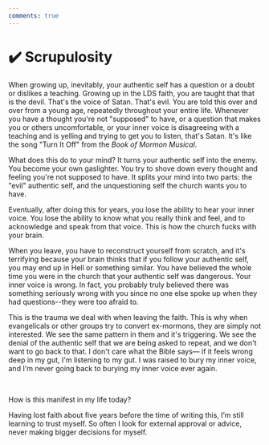 ```yaml
---
comments: true
---
```

# ✔️ Scrupulosity
When growing up, inevitably, your authentic self has a question or a doubt or dislikes a teaching. Growing up in the LDS faith, you are taught that that is the devil. That's the voice of Satan. That's evil. You are told this over and over from a young age, repeatedly throughout your entire life. Whenever you have a thought you're not "supposed" to have, or a question that makes you or others uncomfortable, or your inner voice is disagreeing with a teaching and is yelling and trying to get you to listen, that's Satan. It's like the song "Turn It Off" from the *Book of Mormon Musical*.

What does this do to your mind? It turns your authentic self into the enemy. You become your own gaslighter. You try to shove down every thought and feeling you're not supposed to have. It splits your mind into two parts: the "evil" authentic self, and the unquestioning self the church wants you to have.

Eventually, after doing this for years, you lose the ability to hear your inner voice. You lose the ability to know what you really think and feel, and to acknowledge and speak from that voice. This is how the church fucks with your brain.

When you leave, you have to reconstruct yourself from scratch, and it's terrifying because your brain thinks that if you follow your authentic self, you may end up in Hell or something similar. You have believed the whole time you were in the church that your authentic self was dangerous. Your inner voice is wrong. In fact, you probably truly believed there was something seriously wrong with you since no one else spoke up when they had questions--they were too afraid to.

This is the trauma we deal with when leaving the faith. This is why when evangelicals or other groups try to convert ex-mormons, they are simply not interested. We see the same pattern in them and it's triggering. We see the denial of the authentic self that we are being asked to repeat, and we don't want to go back to that. I don't care what the Bible says— if it feels wrong deep in my gut, I'm listening to my gut. I was raised to bury my inner voice, and I'm never going back to burying my inner voice ever again.

&nbsp;

How is this manifest in my life today?

Having lost faith about five years before the time of writing this, I’m still learning to trust myself. So often I look for external approval or advice, never making bigger decisions for myself.